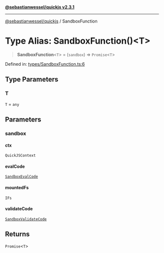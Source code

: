 [**@sebastianwessel/quickjs v2.3.1**](../README.md)

***

[@sebastianwessel/quickjs](../globals.md) / SandboxFunction

# Type Alias: SandboxFunction()\<T\>

> **SandboxFunction**\<`T`\> = (`sandbox`) => `Promise`\<`T`\>

Defined in: [types/SandboxFunction.ts:6](https://github.com/sebastianwessel/quickjs/blob/main/src/types/SandboxFunction.ts#L6)

## Type Parameters

### T

`T` = `any`

## Parameters

### sandbox

#### ctx

`QuickJSContext`

#### evalCode

[`SandboxEvalCode`](SandboxEvalCode.md)

#### mountedFs

`IFs`

#### validateCode

[`SandboxValidateCode`](SandboxValidateCode.md)

## Returns

`Promise`\<`T`\>
